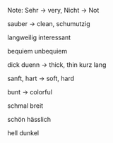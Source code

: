 Note:
Sehr -> very, Nicht -> Not

sauber -> clean, schumutzig

langweilig interessant

bequiem unbequiem

dick duenn -> thick, thin
kurz lang

sanft, hart -> soft, hard

bunt -> colorful

schmal breit

schön hässlich

hell dunkel